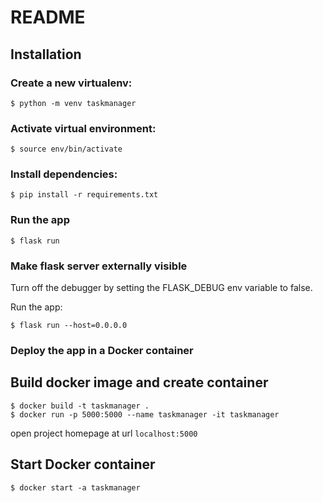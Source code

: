 # README

## Installation

### Create a new virtualenv:
    $ python -m venv taskmanager

### Activate virtual environment:
    $ source env/bin/activate

### Install dependencies:
    $ pip install -r requirements.txt

### Run the app
    $ flask run

### Make flask server externally visible
Turn off the debugger by setting the FLASK_DEBUG env variable to false.

Run the app:

    $ flask run --host=0.0.0.0

### Deploy the app in a Docker container 

## Build docker image and create container
    $ docker build -t taskmanager .
    $ docker run -p 5000:5000 --name taskmanager -it taskmanager

open project homepage at url ```localhost:5000```

## Start Docker container
    $ docker start -a taskmanager